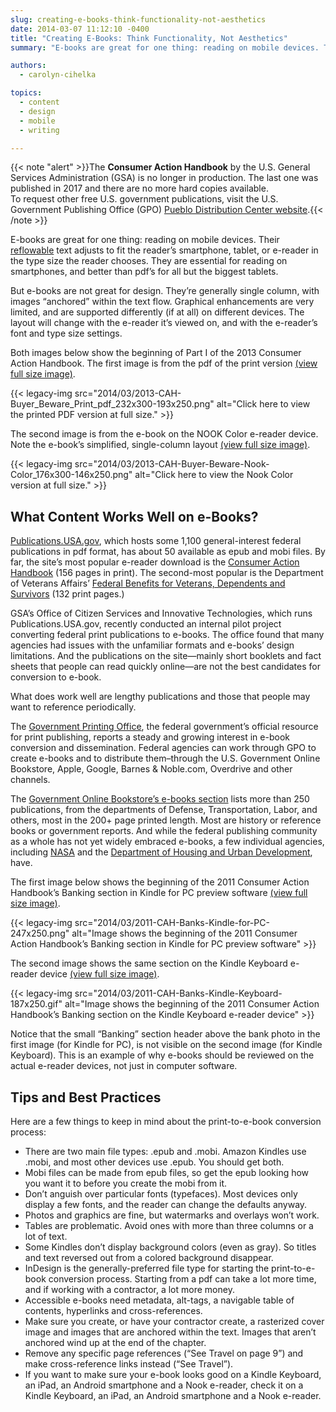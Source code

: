 ```yaml
---
slug: creating-e-books-think-functionality-not-aesthetics
date: 2014-03-07 11:12:10 -0400
title: "Creating E-Books: Think Functionality, Not Aesthetics"
summary: "E-books are great for one thing: reading on mobile devices. Their reflowable text adjusts to fit the reader’s smartphone, tablet, or e-reader in the type size the reader chooses. They are essential for reading on smartphones, and better than pdf’s for all but the biggest tablets."

authors:
  - carolyn-cihelka

topics:
  - content
  - design
  - mobile
  - writing

---
```


{{< note "alert" >}}The **Consumer Action Handbook** by the U.S. General Services Administration (GSA) is no longer in production. The last one was published in 2017 and there are no more hard copies available.<br />
To request other free U.S. government publications, visit the U.S. Government Publishing Office (GPO) [Pueblo Distribution Center website](https://pueblo.gpo.gov/).{{< /note >}}

E-books are great for one thing: reading on mobile devices. Their [reflowable](https://en.wikipedia.org/wiki/Reflowable_document) text adjusts to fit the reader’s smartphone, tablet, or e-reader in the type size the reader chooses. They are essential for reading on smartphones, and better than pdf’s for all but the biggest tablets.

But e-books are not great for design. They’re generally single column, with images “anchored” within the text flow. Graphical enhancements are very limited, and are supported differently (if at all) on different devices. The layout will change with the e-reader it’s viewed on, and with the e-reader’s font and type size settings.

Both images below show the beginning of Part I of the 2013 Consumer Action Handbook. The first image is from the pdf of the print version [(view full size image)](https://s3.amazonaws.com/digitalgov/_legacy-img/2014/03/2013-CAH-Buyer_Beware_Print_pdf.png).

{{< legacy-img src="2014/03/2013-CAH-Buyer_Beware_Print_pdf_232x300-193x250.png" alt="Click here to view the printed PDF version at full size." >}}       

The second image is from the e-book on the NOOK Color e-reader device. Note the e-book’s simplified, single-column layout [(view full size image)](https://s3.amazonaws.com/digitalgov/_legacy-img/2014/03/2013-CAH-Buyer-Beware-Nook-Color.png).

{{< legacy-img src="2014/03/2013-CAH-Buyer-Beware-Nook-Color_176x300-146x250.png" alt="Click here to view the Nook Color version at full size." >}}

## What Content Works Well on e-Books?

[Publications.USA.gov](https://publications.usa.gov/), which hosts some 1,100 general-interest federal publications in pdf format, has about 50 available as epub and mobi files. By far, the site’s most popular e-reader download is the [Consumer Action Handbook](http://publications.usa.gov/USAPubs.php?PubID=5131) (156 pages in print). The second-most popular is the Department of Veterans Affairs&#8217; [Federal Benefits for Veterans, Dependents and Survivors](http://publications.usa.gov/USAPubs.php?PubID=1050) (132 print pages.)

GSA’s Office of Citizen Services and Innovative Technologies, which runs Publications.USA.gov, recently conducted an internal pilot project converting federal print publications to e-books. The office found that many agencies had issues with the unfamiliar formats and e-books’ design limitations. And the publications on the site—mainly short booklets and fact sheets that people can read quickly online—are not the best candidates for conversion to e-book.

What does work well are lengthy publications and those that people may want to reference periodically.

The [Government Printing Office](http://www.gpo.gov/), the federal government’s official resource for print publishing, reports a steady and growing interest in e-book conversion and dissemination. Federal agencies can work through GPO to create e-books and to distribute them&#8211;through the U.S. Government Online Bookstore, Apple, Google, Barnes & Noble.com, Overdrive and other channels.

The [Government Online Bookstore’s e-books section](http://bookstore.gpo.gov/ebooks) lists more than 250 publications, from the departments of Defense, Transportation, Labor, and others, most in the 200+ page printed length. Most are history or reference books or government reports. And while the federal publishing community as a whole has not yet widely embraced e-books, a few individual agencies, including [NASA](http://www.nasa.gov/connect/ebooks/index.html) and the [Department of Housing and Urban Development](http://www.huduser.org/portal/eBookStore.html), have.

The first image below shows the beginning of the 2011 Consumer Action Handbook’s Banking section in Kindle for PC preview software [(view full size image)](https://s3.amazonaws.com/digitalgov/_legacy-img/2014/03/2011-CAH-Banks-Kindle-for-PC.png). 

{{< legacy-img src="2014/03/2011-CAH-Banks-Kindle-for-PC-247x250.png" alt="Image shows the beginning of the 2011 Consumer Action Handbook’s Banking section in Kindle for PC preview software" >}}

The second image shows the same section on the Kindle Keyboard e-reader device [(view full size image)](https://s3.amazonaws.com/digitalgov/_legacy-img/2014/03/2011-CAH-Banks-Kindle-Keyboard.gif).

{{< legacy-img src="2014/03/2011-CAH-Banks-Kindle-Keyboard-187x250.gif" alt="Image shows the beginning of the 2011 Consumer Action Handbook’s Banking section on the Kindle Keyboard e-reader device" >}}
  
Notice that the small “Banking” section header above the bank photo in the first image (for Kindle for PC), is not visible on the second image (for Kindle Keyboard). This is an example of why e-books should be reviewed on the actual e-reader devices, not just in computer software.

## Tips and Best Practices

Here are a few things to keep in mind about the print-to-e-book conversion process:

  * There are two main file types: .epub and .mobi. Amazon Kindles use .mobi, and most other devices use .epub. You should get both.
  * Mobi files can be made from epub files, so get the epub looking how you want it to before you create the mobi from it.
  * Don’t anguish over particular fonts (typefaces). Most devices only display a few fonts, and the reader can change the defaults anyway.
  * Photos and graphics are fine, but watermarks and overlays won’t work.
  * Tables are problematic. Avoid ones with more than three columns or a lot of text.
  * Some Kindles don’t display background colors (even as gray). So titles and text reversed out from a colored background disappear.
  * InDesign is the generally-preferred file type for starting the print-to-e-book conversion process. Starting from a pdf can take a lot more time, and if working with a contractor, a lot more money.
  * Accessible e-books need metadata, alt-tags, a navigable table of contents, hyperlinks and cross-references.
  * Make sure you create, or have your contractor create, a rasterized cover image and images that are anchored within the text. Images that aren’t anchored wind up at the end of the chapter.
  * Remove any specific page references (“See Travel on page 9”) and make cross-reference links instead (“See Travel”).
  * If you want to make sure your e-book looks good on a Kindle Keyboard, an iPad, an Android smartphone and a Nook e-reader, check it on a Kindle Keyboard, an iPad, an Android smartphone and a Nook e-reader.

